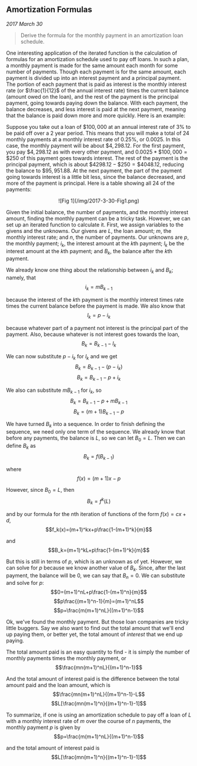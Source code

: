
## Amortization Formulas

*2017 March 30*

> Derive the formula for the monthly payment in an amortization loan schedule.

One interesting application of the iterated function is the calculation of formulas for an amortization schedule used to pay off loans. In such a plan, a monthly payment is made for the same amount each month for some number of payments. Though each payment is for the same amount, each payment is divided up into an interest payment and a principal payment. The portion of each payment that is paid as interest is the monthly interest rate (or $\frac{1}{12}$ of the annual interest rate) times the current balance (amount owed on the loan), and the rest of the payment is the principal payment, going towards paying down the balance. With each payment, the balance decreases, and less interest is paid at the next payment, meaning that the balance is paid down more and more quickly. Here is an example:

Suppose you take out a loan of $\$100,000$ at an annual interest rate of $3\%$ to be paid off over a $2$ year period. This means that you will make a total of $24$ monthly payments at a monthly interest rate of $0.25\%$, or $0.0025$. In this case, the monthly payment will be about $\$4,298.12$. For the first payment, you pay $\$4,298.12$ as with every other payment, and $0.0025*\$100,000=\$250$ of this payment goes towards interest. The rest of the payment is the principal payment, which is about $\$4298.12-\$250=\$4048.12$, reducing the balance to $\$95,951.88$. At the next payment, the part of the payment going towards interest is a little bit less, since the balance decreased, and more of the payment is principal. Here is a table showing all $24$ of the payments:

<center>![Fig 1](/img/2017-3-30-Fig1.png)</center>

Given the initial balance, the number of payments, and the monthly interest amount, finding the monthly payment can be a tricky task. However, we can set up an iterated function to calculate it. First, we assign variables to the givens and the unknowns. Our givens are $L$, the loan amount; $m$, the monthly interest rate; and $n$, the number of payments. Our unknowns are $p$, the monthly payment; $i_k$, the interest amount at the *k*th payment; $l_k$ be the interest amount at the *k*th payment; and $B_k$, the balance after the *k*th payment.

We already know one thing about the relationship between $i_k$ and $B_k$; namely, that
$$i_k=mB_{k-1}$$

because the interest of the *k*th payment is the monthly interest times rate times the current balance before the payment is made. We also know that
$$l_k=p-i_k$$

because whatever part of a payment not interest is the principal part of the payment. Also, because whatever is not interest goes towards the loan,
$$B_k=B_{k-1}-l_k$$

We can now substitute $p-i_k$ for $l_k$ and we get
$$B_k=B_{k-1}-(p-i_k)$$
$$B_k=B_{k-1}-p+i_k$$

We also can substitute $mB_{k-1}$ for $i_k$, so
$$B_k=B_{k-1}-p+mB_{k-1}$$
$$B_k=(m+1)B_{k-1}-p$$

We have turned $B_k$ into a sequence. In order to finish defining the sequence, we need only one term of the sequence. We already know that before any payments, the balance is $L$, so we can let $B_0=L$. Then we can define $B_k$ as
$$B_k=f(B_{k-1})$$

where
$$f(x)=(m+1)x-p$$

However, since $B_0=L$, then
$$B_k=f^k(L)$$

and by our formula for the *n*th iteration of functions of the form $f(x)=cx+d$,
$$f_k(x)=(m+1)^kx+p\frac{1-(m+1)^k}{m}$$

and
$$B_k=(m+1)^kL+p\frac{1-(m+1)^k}{m}$$

But this is still in terms of $p$, which is an unknown as of yet. However, we can solve for $p$ because we know another value of $B_k$. Since, after the last payment, the balance will be $0$, we can say that $B_n=0$. We can substitute and solve for $p$:
$$0=(m+1)^nL+p\frac{1-(m+1)^n}{m}$$
$$p\frac{(m+1)^n-1}{m}=(m+1)^nL$$
$$p=\frac{m(m+1)^nL}{(m+1)^n-1}$$

Ok, we've found the monthly payment. But those loan companies are tricky little buggers. Say we also want to find out the total amount that we'll end up paying them, or better yet, the total amount of *interest* that we end up paying.

The total amount paid is an easy quantity to find - it is simply the number of monthly payments times the monthly payment, or
$$\frac{mn(m+1)^nL}{(m+1)^n-1}$$

And the total amount of interest paid is the difference between the total amount paid and the loan amount, which is
$$\frac{mn(m+1)^nL}{(m+1)^n-1}-L$$
$$L[\frac{mn(m+1)^n}{(m+1)^n-1}-1]$$

To summarize, if one is using an amortization schedule to pay off a loan of $L$ with a monthly interest rate of $m$ over the course of $n$ payments, the monthly payment $p$ is given by
$$p=\frac{m(m+1)^nL}{(m+1)^n-1}$$

and the total amount of interest paid is
$$L[\frac{mn(m+1)^n}{(m+1)^n-1}-1]$$


